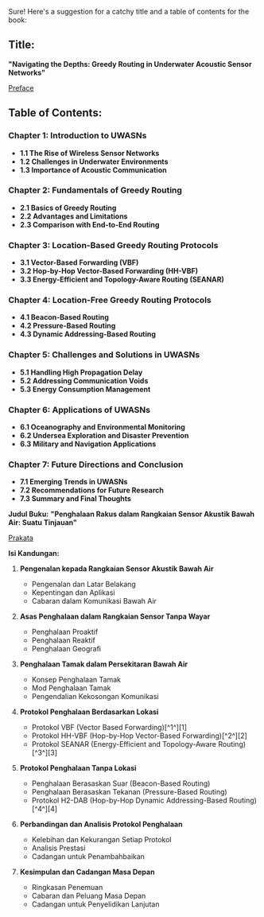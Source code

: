 Sure! Here's a suggestion for a catchy title and a table of contents for the book:

## Title: 
**"Navigating the Depths: Greedy Routing in Underwater Acoustic Sensor Networks"**

[Preface](preface.md)
## Table of Contents:

### Chapter 1: **Introduction to UWASNs**
- **1.1 The Rise of Wireless Sensor Networks**
- **1.2 Challenges in Underwater Environments**
- **1.3 Importance of Acoustic Communication**

### Chapter 2: **Fundamentals of Greedy Routing**
- **2.1 Basics of Greedy Routing**
- **2.2 Advantages and Limitations**
- **2.3 Comparison with End-to-End Routing**

### Chapter 3: **Location-Based Greedy Routing Protocols**
- **3.1 Vector-Based Forwarding (VBF)**
- **3.2 Hop-by-Hop Vector-Based Forwarding (HH-VBF)**
- **3.3 Energy-Efficient and Topology-Aware Routing (SEANAR)**

### Chapter 4: **Location-Free Greedy Routing Protocols**
- **4.1 Beacon-Based Routing**
- **4.2 Pressure-Based Routing**
- **4.3 Dynamic Addressing-Based Routing**

### Chapter 5: **Challenges and Solutions in UWASNs**
- **5.1 Handling High Propagation Delay**
- **5.2 Addressing Communication Voids**
- **5.3 Energy Consumption Management**

### Chapter 6: **Applications of UWASNs**
- **6.1 Oceanography and Environmental Monitoring**
- **6.2 Undersea Exploration and Disaster Prevention**
- **6.3 Military and Navigation Applications**

### Chapter 7: **Future Directions and Conclusion**
- **7.1 Emerging Trends in UWASNs**
- **7.2 Recommendations for Future Research**
- **7.3 Summary and Final Thoughts**

**Judul Buku:**
**"Penghalaan Rakus dalam Rangkaian Sensor Akustik Bawah Air: Suatu Tinjauan"**

[Prakata](prakata.md)

**Isi Kandungan:**

1. **Pengenalan kepada Rangkaian Sensor Akustik Bawah Air**
   - Pengenalan dan Latar Belakang
   - Kepentingan dan Aplikasi
   - Cabaran dalam Komunikasi Bawah Air

2. **Asas Penghalaan dalam Rangkaian Sensor Tanpa Wayar**
   - Penghalaan Proaktif
   - Penghalaan Reaktif
   - Penghalaan Geografi

3. **Penghalaan Tamak dalam Persekitaran Bawah Air**
   - Konsep Penghalaan Tamak
   - Mod Penghalaan Tamak
   - Pengendalian Kekosongan Komunikasi

4. **Protokol Penghalaan Berdasarkan Lokasi**
   - Protokol VBF (Vector Based Forwarding)[^1^][1]
   - Protokol HH-VBF (Hop-by-Hop Vector-Based Forwarding)[^2^][2]
   - Protokol SEANAR (Energy-Efficient and Topology-Aware Routing)[^3^][3]

5. **Protokol Penghalaan Tanpa Lokasi**
   - Penghalaan Berasaskan Suar (Beacon-Based Routing)
   - Penghalaan Berasaskan Tekanan (Pressure-Based Routing)
   - Protokol H2-DAB (Hop-by-Hop Dynamic Addressing-Based Routing)[^4^][4]

6. **Perbandingan dan Analisis Protokol Penghalaan**
   - Kelebihan dan Kekurangan Setiap Protokol
   - Analisis Prestasi
   - Cadangan untuk Penambahbaikan

7. **Kesimpulan dan Cadangan Masa Depan**
   - Ringkasan Penemuan
   - Cabaran dan Peluang Masa Depan
   - Cadangan untuk Penyelidikan Lanjutan



